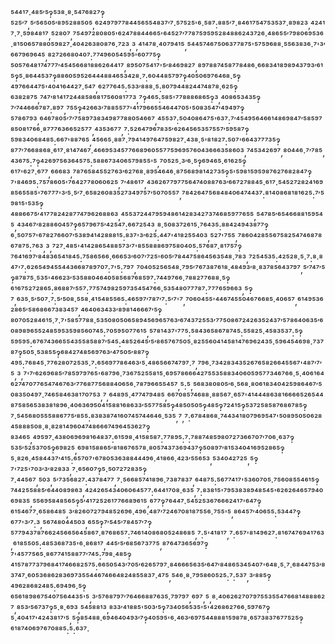 ⁵⁴⁴¹⁷·⁴⁸⁵′⁵‽⁵³⁸·⁸·⁵⁴⁷⁶⁸²⁷‽⁵²⁵′⁷,⁵′⁵⁶⁵⁰⁵′⁸⁹⁵²⁸⁸⁵⁰⁵,⁶²⁴⁹⁷⁹⁷⁷⁸⁴⁴⁵⁶⁵⁵⁴⁸³⁷′⁷·⁵⁷⁵²⁵'⁶·⁵⁸⁷:⁸⁸⁵′⁷·⁸⁴⁶¹⁷⁵⁴⁷⁵³⁵³⁷·⁸⁹⁸²³,⁴²⁴¹⁷·⁷·⁵⁹⁸⁴⁸¹⁷,⁵²⁸⁰⁷,⁷⁵⁴⁹⁷²⁸⁰⁸⁰⁵'⁶²⁴⁷⁸⁸⁴⁴⁶⁶⁵'⁶⁴⁵²⁷′⁷⁷⁸⁷⁵⁹⁵⁹⁵²⁸⁴⁸⁸⁶²⁴³⁷²⁶·⁴⁸⁶⁵⁵′⁷⁹⁸⁰⁶⁹⁵³⁶·⁸¹⁵⁰⁶⁵⁷⁸⁸⁰⁵⁹⁸²⁷·⁴⁰⁴²⁶³⁸⁰⁸⁷⁶·⁷²³,³,⁴¹⁴⁷⁸·⁴⁰⁷⁹⁴¹⁵,⁵⁴⁴⁵⁷⁴⁶⁷⁵⁰⁶³⁷⁷⁸⁷⁵'⁵⁷⁵⁹⁶⁸⁸·⁵⁵⁶³⁸³⁶·⁷'³′⁶⁶⁷⁹⁶⁹⁶⁴⁵,⁸²⁷²⁶⁶⁸⁰⁴⁰⁷:⁷⁷⁴⁹⁶⁰⁵⁴⁵⁹⁵'⁶⁰⁷⁷⁵‽⁵⁰⁵⁷⁶⁴⁸¹⁷⁴⁷⁷⁷′⁴⁵⁴⁵⁶⁶⁸¹⁸⁸⁶²⁶⁴⁴¹⁷,⁸⁹⁵⁰⁷⁵⁴¹⁷'⁵′⁸⁴⁶⁹⁸²⁷,⁸⁹⁷⁸⁸⁷⁴⁵⁸⁷⁷⁸⁴⁸⁶·⁶⁶⁸³⁴¹⁸⁹⁸⁹⁴³⁷⁹³′⁶¹⁵‽⁵·⁸⁶⁴⁴⁵³⁷‽⁸⁸⁶⁰⁵⁹⁵²⁶⁴⁴⁴⁸⁸⁴⁶⁵³⁴²⁸·⁷:⁶⁰⁴⁴⁸⁵⁷⁹⁷‽⁴⁰⁵⁰⁶⁹⁷⁶⁴⁶⁸·⁵‽⁴⁹⁷⁶⁶⁴⁴⁷⁵'⁴⁰⁴¹⁶⁴⁴²⁷·⁵⁴⁷,⁶²⁷⁷⁶⁴⁵:⁵³³′⁸⁸⁸·⁵:⁸⁰⁷⁹⁴⁴⁸²⁴⁴⁷⁴⁸⁷⁸·⁶²⁵‽⁶³⁸²⁸⁷⁵,⁷⁴⁷′⁸¹⁴¹⁷²⁴⁴⁸⁵⁸⁶⁸¹⁷⁵⁶⁰⁸¹⁷⁷³,⁷‽⁴⁶⁵:⁵⁸⁵'⁷⁷⁸⁸⁸⁶⁸⁶⁵‽³,⁴⁰⁸⁶⁵³⁴³⁵‽⁷′⁷⁴⁴⁶⁶⁶⁷⁸⁷:⁸⁹⁷,⁷⁵⁵‽⁴²⁶⁶³′⁷⁸⁸⁵⁵⁷⁷'⁴¹⁷⁹⁶⁶⁵⁵⁴⁶⁴⁴⁷⁰⁵'⁵⁰⁸³⁵⁴⁷′⁴⁹⁴⁹⁷‽⁵⁷⁸⁶⁷⁹³,⁶⁴⁶⁷⁸⁰⁵′⁷′⁷⁵⁸⁹⁷³⁸³⁴⁹⁸⁷⁷⁸⁸⁰⁵⁴⁶⁶⁷,⁴⁵⁵³⁷:⁵⁰⁴⁰⁸⁶⁴⁷⁵'⁶³⁷:⁷′⁴⁵⁴⁹⁵⁶⁴⁶⁶¹⁴⁸⁶⁹⁸⁴⁷′⁵⁸⁵⁹⁷⁸⁵⁰⁸¹⁷⁶⁶·⁸⁷⁷⁷⁶³⁶⁶⁵²⁵⁷⁷,⁴³⁵³⁶⁷⁷,⁷:⁵²⁶⁴⁷⁹⁶⁷⁸³⁵′⁶²⁶⁴⁵⁶⁵³⁵⁷⁵⁵⁷′⁵⁹⁵⁸⁷‽⁵⁹⁸³⁴⁰⁶⁸⁴⁸⁵:⁶⁶⁷'⁸⁸⁷⁶⁵,⁴⁵⁶⁶⁵·⁸⁸⁷·⁷⁹⁴¹⁴⁹⁷⁶⁴⁷⁵⁹⁸²⁷·⁴³⁸·⁵'⁸¹⁸²⁷:⁵⁰⁷'⁶⁶⁴³⁷⁷⁷³⁵‽⁸⁷⁷′⁷⁶⁶⁸⁸⁶⁸·⁶¹⁷·⁸¹⁴⁷⁴⁶⁷·⁴⁶⁶⁹⁵³⁴⁵⁷⁷⁶⁶⁸⁹⁶⁰⁵⁵⁷⁷⁵⁹⁶⁹⁵⁷⁶⁰⁴³⁶⁶⁶³⁵⁸⁶⁰³,⁷⁴⁵³⁴²⁶⁹⁷,⁸⁰⁴⁴⁶·⁷′⁷⁸⁵,⁴³⁶⁷⁵:⁷‽⁴²⁶⁹⁷⁵⁶³⁶⁴⁵⁷⁵:⁵⁸⁸⁶⁷³⁴⁰⁶⁵⁷⁹⁸⁵⁵'⁵,⁷⁰⁵²⁵·³′⁶·⁵‽⁶⁹⁴⁶⁵·⁶¹⁶²⁵‽⁶¹⁷'⁶²⁷·⁶⁷⁷,⁶⁶⁶⁸³,⁷⁸⁷⁶⁵⁸⁴⁵⁵²⁷⁶³′⁶²⁷⁶⁸·⁸⁹⁵⁴⁶⁴⁶·⁸⁷⁵⁶⁸⁹⁸¹⁴²⁷³⁵‽⁵'⁵⁹⁸¹⁵⁹⁵⁹⁸⁷⁶²⁷⁶⁸²⁸⁴⁷‽⁷'⁸⁴⁶⁹⁵:⁷⁵⁷⁸⁶⁰⁵'⁷⁶⁴²⁷⁷⁸⁰⁶⁰⁶²⁵,⁷′⁴⁸⁶¹⁷,⁴³⁶²⁶⁷⁷⁹⁷⁷⁵⁶⁴⁷⁴⁰⁸⁸⁷⁶³′⁶⁶⁷²⁷⁸⁸⁴⁵·⁶¹⁷·⁵⁴⁵²⁷²⁸²⁴¹⁶⁹⁸⁵⁶⁵⁵⁸⁵'⁷⁶⁷⁷⁷'³′⁵·⁵′⁷·⁶⁵⁸²⁶⁰⁸³⁵²⁷³⁴⁹⁷⁵⁷′⁵⁰⁷⁰⁵⁵⁷,⁷⁸⁴²⁶⁴⁷⁵⁶⁸⁴⁸⁴⁰⁶⁴⁷⁴⁴³⁷:⁸¹⁴⁰⁸⁶⁸¹⁸¹⁶²⁵:⁷′⁵⁹⁸¹⁵'⁵³⁵‽⁴⁸⁸⁶⁶⁷⁵′⁴¹⁷⁷⁸²⁴²⁸⁷⁷⁴⁷⁹⁶²⁶⁸⁸⁶³,⁴⁵⁵³⁷²⁴⁴⁷⁹⁵⁹⁴⁸⁶¹⁴²⁸³⁴²⁷³⁷⁴⁶⁸⁵⁹⁷⁷⁶⁵⁵,⁵⁴⁷⁸⁵′⁶⁵⁴⁶⁶⁸⁸¹⁵⁹⁵⁴⁵,⁴³⁴⁶⁷′⁸²⁸⁸⁶⁰⁴⁵⁷‽⁶⁵⁷⁹⁶⁷⁵′⁴²⁵⁴⁷:⁶⁶⁷²⁵⁴³,⁸·⁵⁰⁸³⁷²⁶¹⁵·⁷⁶⁴³⁵:⁸⁸⁴²⁴⁹⁴³⁸⁷⁷‽⁶·⁵⁰⁷⁵⁷'⁶⁷⁸²⁷⁶⁶⁰⁷′⁵³⁸⁹⁴¹⁴²⁸⁸⁸¹⁵:⁸³⁷'³′⁶²⁵:⁴⁴⁷'⁴¹⁸²⁵⁵⁴⁰³,⁵²⁷'⁷⁵⁵,⁷⁸⁶⁰⁴²⁸⁵⁵⁶⁷⁵⁸²⁵⁴⁷⁴⁶⁸⁷⁸⁶⁷⁸⁷⁵:⁷⁶³,³,⁷²⁷·⁴⁸⁵'⁴¹⁴²⁸⁶⁵⁴⁸⁸⁵⁷³′⁷'⁸⁵⁵⁸⁸⁸⁶⁹⁷⁵⁸⁰⁴⁰⁵:⁵⁷⁶⁸⁷·⁸¹⁷⁵⁷‽⁷⁶⁴¹⁶⁹⁷′⁸⁴⁸³⁶⁵⁴¹⁸⁴⁵:⁷⁵⁸⁶⁵⁶⁶·⁶⁶⁶⁵³′⁶⁰⁷′⁷²⁵'⁶⁰⁵′⁷⁸⁴⁴⁷⁵⁸⁶⁴⁵⁶³⁵⁴⁸·⁷⁸³,⁷²⁵⁴⁵³⁵:⁴²⁵²⁸·⁵·⁷:⁸·⁸⁴⁷'⁷:⁶²⁶⁵⁴⁹⁴⁵⁵⁴⁴³⁶⁶⁸⁷⁸⁹⁷⁰⁷:⁷'⁵:⁷⁹⁷,⁷⁰⁴⁰⁵²⁵⁶⁵⁴⁸·⁷⁹⁵′⁷⁶⁷³⁸⁷⁶¹⁸·⁴⁸⁴⁹³′⁸·⁸³⁷⁸⁵⁶⁴³⁷⁹⁷,⁵′⁷⁴⁷′⁵‽⁸⁷⁸⁷⁵·⁵³⁵'⁴⁶⁶²³′⁵³⁵⁸⁸⁰⁴⁶⁴⁰⁵⁸⁵⁶⁸⁷⁶⁸⁵⁹⁷:⁷⁴⁴⁹⁷⁶⁶·⁷⁸⁸²⁷⁷⁶⁸⁸·⁵‽⁶¹⁶⁷⁵²⁷²⁸⁶⁵:⁸⁶⁸⁸⁷′⁵⁵⁷:⁷⁷⁵⁷⁴⁹⁸²⁵⁹⁷³⁵⁴⁵⁴⁷⁶⁶·⁵³⁵⁴⁸⁰⁷⁷⁷⁸⁷:⁷⁷⁷⁶⁵⁹⁶⁶³,⁵‽⁷,⁶³⁵·⁵′⁵⁰⁷·⁷:⁵′⁵⁰⁸·⁵⁵⁸·⁴¹⁵⁴⁸⁵⁵⁶⁵:⁴⁶⁵⁹⁷′⁷⁸⁷′⁷:⁵′⁷'⁷,⁷⁰⁶⁰⁴⁵⁵'⁴⁴⁶⁷⁴⁵⁵⁰⁴⁶⁷⁶⁶⁸⁵·⁴⁰⁶⁵⁷,⁶¹⁴⁹⁵³⁶²⁸⁶⁵′⁵⁸⁶⁸⁶⁶⁷³⁸³⁴⁵⁷,⁴⁶⁴⁰⁶³⁴³³′⁸⁹⁸¹⁴⁶⁶⁶⁷′⁵‽⁸⁰⁷⁰⁵²⁸⁴⁶¹⁵·⁷·⁷'⁵⁸⁵⁷⁷⁸⁸·⁵³⁵⁰⁸⁰⁵⁰⁶⁵⁸⁹⁴⁵⁶⁹⁶⁵⁷⁶³′⁶⁷⁴³⁷²⁵⁵³′⁷⁷⁵⁰⁸⁶⁷²⁴²⁶³⁵²⁴³⁷′⁵⁷⁸⁶⁴⁰⁶³⁵′⁶⁰⁸⁹⁸⁹⁶⁵⁵²⁴⁸⁵⁹⁵³⁵⁹⁸⁵⁶⁰⁷⁴⁵:⁷⁰⁵⁹⁵⁰⁷⁷⁶¹⁵,⁵⁷⁸¹⁴³⁷'⁷⁷⁵:⁵⁸⁴³⁶⁵⁸⁶⁷⁸⁷⁴⁵:⁵⁵⁸²⁵·⁴⁵⁸³⁵³⁷:⁵‽⁵⁹⁵⁹⁵:⁶⁷⁶⁷⁴³⁶⁶⁵⁵⁴³⁵⁵⁸⁵⁸⁸⁷′⁵⁴⁵:⁴⁸⁵²⁶⁴⁵′⁵′⁸⁶⁵⁷⁶⁷⁵⁰⁵·⁸²⁵⁵⁶⁰⁴¹⁴⁵⁸¹⁴⁷⁶⁹⁶²⁴³⁵·⁵⁹⁶⁴⁵⁴⁶⁹⁸·⁷³⁷⁸⁷‽⁵⁰⁵·⁵³⁸⁵⁵‽⁶⁸⁴²⁷⁴⁸⁵⁶⁹⁷⁶³′⁴⁷⁵⁰⁵′⁸⁸⁷‽⁴⁹⁵:⁷⁶⁸⁴⁵·⁷⁷⁶²⁸⁰⁷²⁵³⁵·⁷:⁶⁵⁶⁹⁷⁷⁸⁶⁴⁶³′⁵·⁴⁸⁶⁵⁶⁶⁷⁴⁷⁹⁷·⁷,⁷⁹⁶·⁷³⁴²⁸³⁴³⁵²⁶⁷⁶⁵⁸²⁶⁶⁴⁵⁵⁶⁷'⁴⁸⁷′⁷′⁵,³,⁷'⁷′⁶²⁶⁹⁶⁸⁵′⁷⁸⁵⁹⁷⁹⁷⁶⁵'⁶⁸⁷⁹⁶·⁷³⁶⁷⁵²⁵⁵⁸¹⁵·⁶⁹⁵⁷⁸⁶⁶⁶⁴²⁷⁵⁵³⁵⁸⁸³⁴⁰⁶⁰⁵⁹⁵⁷⁷³⁴⁶⁷⁶⁶·⁵·⁴⁰⁶¹⁶⁴⁶²⁷⁴⁷⁰⁷⁷⁶⁵⁴⁷⁴⁶⁷⁶³′⁷⁷⁶⁸⁷⁷⁵⁶⁸⁸⁴⁰⁶⁵⁶·⁷⁸⁷⁹⁶⁶⁵⁵⁴⁵⁷,⁵:⁵,⁵⁶⁸³⁸⁰⁸⁰⁵′⁶·⁵⁶⁸·⁸⁰⁶¹⁸³⁴⁰⁴²⁵⁹⁸⁶⁴⁶⁷′⁵⁰⁸³⁵⁰⁴⁹⁷·⁷⁴⁶⁵⁸⁴⁶³⁸¹⁷⁰⁷⁵³,⁷,⁶⁴⁸⁹⁵·⁴⁷⁷⁴⁷⁹⁴⁸⁵,⁶⁶⁷⁰⁸⁵⁷⁴⁶⁸⁸·⁸⁸⁵⁶⁷·⁶⁵⁷'⁴¹⁴⁴⁴⁸⁶³⁸¹⁶⁶⁶⁶⁵²⁶⁵⁴⁴⁸⁷⁵⁸⁵⁶⁵³⁸³⁸¹⁸⁹⁶·⁴⁰⁶³⁶⁹⁵⁰⁴¹⁵⁸⁸¹⁶⁸⁶³³′⁵⁵⁷⁷⁵⁸⁵‽⁴⁸⁵⁰⁵⁰⁵‽⁴⁸⁵‽⁷²⁴¹⁵‽⁵³⁷²⁵⁸⁵⁸⁷⁶⁸⁶⁷⁸⁵‽⁷·⁵⁴⁵⁶⁸⁰⁵⁵⁵⁸⁸⁶⁷⁷⁵′⁸⁵⁵:⁸³⁸³⁸⁷⁴¹⁶⁰⁷⁴⁵⁷⁴⁴⁶⁴⁶·⁵³⁵,⁷,⁷:⁶⁷⁸⁴⁸⁶⁸·⁷⁴⁴³⁴¹⁸⁰⁷⁹⁶⁹⁵⁴⁷'⁵⁰⁸⁹⁵⁰⁵⁰⁶²⁸⁴⁵⁸⁸⁸⁵⁰⁸·⁸·⁸²⁸¹⁴⁹⁶⁰⁴⁷⁴⁸⁶⁶⁶⁷⁴⁹⁶⁴⁵³⁶²⁷‽⁸³⁴⁶⁵,⁴⁹⁵⁹⁷·⁴³⁸⁰⁶⁹⁶⁹⁸¹⁶⁴⁸³⁷:⁶¹⁵⁹⁸·⁴¹⁵⁸⁵⁸⁷:⁷⁷⁸⁹⁵:⁷:⁷⁸⁸⁷⁴⁸⁵⁹⁸⁰⁷²⁷³⁶⁶⁷⁰⁷′⁷⁰⁶·⁶³⁷‽⁵³⁵′⁵²⁵³⁷⁰⁵‽⁶⁹⁸²⁵,⁶⁹⁸¹⁵⁸⁸⁶⁵′⁸¹⁸⁶⁷⁶⁵⁷⁸·⁸⁰⁵⁷⁴³⁷³⁶⁹⁴³⁷‽⁵⁰⁸⁹⁷′⁸¹⁵³⁴⁰⁴¹⁶⁹⁵²⁸⁶⁵‽⁵·⁸²⁶·⁴⁵⁸⁴⁴³⁷′⁴¹⁵:⁶⁵⁷⁰⁷'⁶⁷⁸⁰⁵³⁶³⁸⁸⁴⁴⁴⁹⁶·⁴¹⁸⁶⁶·⁴²³′⁵⁵⁶⁵³,⁵³⁴⁰⁴²⁷²⁵,⁵‽⁷'⁷²⁵'⁷⁰³′³′⁸²⁸³³,⁷·⁶⁵⁶⁰⁷‽⁵·⁵⁰⁷²⁷²⁸³⁵‽⁷·⁴⁴⁵⁶⁷,⁵⁰³,⁵′⁷³⁵⁶⁸²⁷:⁴³⁷⁸⁴⁷⁷,⁷·⁵⁶⁶⁸⁵⁷⁴¹⁸⁹⁶·⁷³⁸⁷⁸³⁷,⁶⁴⁸⁷⁵:⁵⁶⁷⁷⁴¹⁷'⁵³⁶⁰⁷⁰⁵·⁷⁵⁶⁰⁸⁵⁵⁴⁶¹⁵‽⁷⁴⁴²⁵⁵⁸⁸⁵′⁶⁴⁴⁰⁸⁹⁸⁶³,⁴²⁴²⁶⁵⁴³⁴⁰⁶⁰⁶⁴⁵⁷⁷:⁶⁴⁴¹⁷⁰⁸·⁶³⁵,⁷:⁸³⁸¹⁵'⁷⁹⁵³⁸³⁸⁹⁴⁸⁵⁴⁵'⁶²⁶²⁶⁴⁶⁵⁷⁹⁴⁰⁶⁹⁸³⁵,⁵⁵⁶⁹⁵⁸⁴⁸⁵⁶⁵‽⁵′⁴¹⁷²⁵²⁶¹⁷⁷⁶⁶⁸⁹⁶¹⁵,⁶⁷⁷‽⁷⁶⁴⁴⁷·⁵⁴⁵²⁵³⁶⁷⁶⁶⁶²⁴¹⁷'⁶⁴⁷‽⁶¹⁵⁴⁶⁷⁷·⁶⁵⁸⁶⁴⁸⁵,³′⁸²⁶⁰⁷²⁷⁹⁴⁸⁵²⁶⁹⁶·⁴⁹⁶·⁴⁸⁷′⁷²⁴⁶⁷⁰⁸¹⁸⁷⁵⁵⁶·⁷⁵⁵'⁵,⁸⁶⁴⁵⁷′⁴⁰⁶⁵⁵:⁵³⁴⁴⁷‽⁶⁷⁷'³′⁷:³,⁵⁶⁷⁴⁸⁰⁴⁴⁵⁰³,⁶⁵⁵‽⁷′⁵⁴⁵′⁷⁸⁴⁵⁷′⁷‽⁵⁷⁷⁹⁴³⁷⁸⁷⁶⁶²⁴⁵⁶⁶⁵⁶⁴⁵⁸⁶⁷·⁸⁷⁶⁸⁶⁵⁷:⁷⁴⁶¹⁴⁰⁸⁶⁸⁰⁵²⁴⁸⁶⁸⁵,⁷:⁵'⁴¹⁸¹⁷,⁷:⁶⁵⁷'⁸¹⁴⁹⁶²⁷:⁸¹⁶⁷⁴⁷⁶⁹⁴¹⁷⁶³,⁶¹⁸⁵⁵⁰⁵:⁴⁸⁵³⁶⁸⁷³⁵'⁶·⁸⁶⁸¹⁷,⁴⁴⁵′⁵′⁶⁸⁵⁶⁷³⁷⁷⁵,⁸⁷⁶⁴⁷³⁶⁵⁶⁹⁷‽⁷'⁴⁵⁷⁷⁵⁶⁵·⁸⁶⁷⁷⁴¹⁵⁸⁸⁷⁷′⁷⁴⁵:⁷⁹⁸·⁴⁸⁵‽⁴¹⁵⁷⁸⁷⁷³⁷⁹⁶⁸⁴¹⁷⁴⁶⁶⁸²⁵⁷⁵:⁶⁶⁵⁰⁵⁴³′⁷⁰⁵′⁶²⁶⁵⁷⁹⁷·⁸⁴⁶⁶⁶⁵⁶³⁵′⁶⁴⁷′⁸⁴⁸⁶⁵³⁴⁵⁴⁰⁷'⁶⁴⁸·⁵·⁷·⁶⁸⁴⁴⁷⁵³′⁸³⁷⁴⁷·⁶⁰⁵³⁶⁸⁶²⁸³⁶⁹⁷³⁵⁵⁴⁴⁶⁷⁴⁶⁶⁴⁸²⁴⁸⁵⁵⁸³⁷·⁴⁷⁵,⁵⁴⁶·⁸·⁷⁹⁵⁸⁶⁰⁵²⁵:⁷:⁵³⁷,³′⁸⁸⁵‽⁴⁹⁶²⁸⁶⁸²⁴⁸⁵:⁶⁹⁴⁹⁶·⁵‽⁶⁵⁶¹⁸⁹⁸⁶⁷⁵⁴⁰⁷⁵⁶⁴⁴³⁵'⁵,³′⁵⁷⁶⁸⁷⁹⁷′⁷⁶⁴⁶⁶⁸⁸⁷⁶³⁵·⁷⁹⁷⁹⁷,⁶⁹⁷,⁵,⁸·⁴⁰⁶²⁶²⁷⁰⁷⁹⁷⁵⁵³⁵⁵⁴⁷⁶⁶⁸¹⁴⁸⁸⁸⁶²⁷,⁸⁵³′⁵⁶⁷³⁷‽⁵·⁸·⁶⁹³,⁵⁴⁵⁸⁸¹³,⁸³³′⁴¹⁸⁸⁵'⁵⁰³′⁵‽⁷³⁴⁰⁵⁶⁵³⁵'⁵'⁴²⁶⁸⁶²⁷⁶⁶·⁵⁹⁷⁶⁷‽⁵·⁴⁰⁴¹⁷'⁴²⁴³⁸¹⁷′⁵,⁵‽⁸⁵⁴⁸⁸·⁶⁹⁴⁶⁴⁰⁴⁹³′⁷‽⁴⁰⁵⁹⁵'⁶·⁴⁶³′⁶⁹⁷⁵⁴⁴⁸⁸⁸¹⁵⁹⁸⁷⁸·⁶⁵⁷³⁸³⁷⁶⁷⁷⁵²⁵‽⁶¹⁸⁷⁴⁰⁶⁹⁷⁶⁷⁰⁸⁸⁵:⁵:⁶³⁷·
